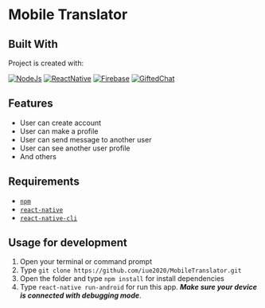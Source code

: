 # Mobile Translator

## Built With
Project is created with:

[![NodeJs](https://img.shields.io/badge/NodeJs-v.10.16-brightgreen)](https://nodejs.org/en/)
[![ReactNative](https://img.shields.io/badge/ReactNative-v.0.61-blue)](https://facebook.github.io/react-native/)
[![Firebase](https://img.shields.io/badge/Firebase-v.7.6.2-orange)](https://firebase.google.com/)
[![GiftedChat](https://img.shields.io/badge/GiftedChat-v.0.13-red)](https://www.npmjs.com/package/react-native-gifted-chat)

## Features
* User can create account
* User can make a profile
* User can send message to another user
* User can see another user profile
* And others

## Requirements
* [`npm`](https://www.npmjs.com/get-npm)
* [`react-native`](https://facebook.github.io/react-native/docs/getting-started)
* [`react-native-cli`](https://facebook.github.io/react-native/docs/getting-started)

## Usage for development
1. Open your terminal or command prompt
2. Type `git clone https://github.com/iue2020/MobileTranslator.git`
3. Open the folder and type `npm install` for install dependencies
4. Type `react-native run-android` for run this app. ***Make sure your device is connected with debugging mode***.










